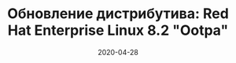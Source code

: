 ---
layout: post
title: "Обновление дистрибутива: Red Hat Enterprise Linux 8.2 \"Ootpa\""
date: 2020-04-28   
---